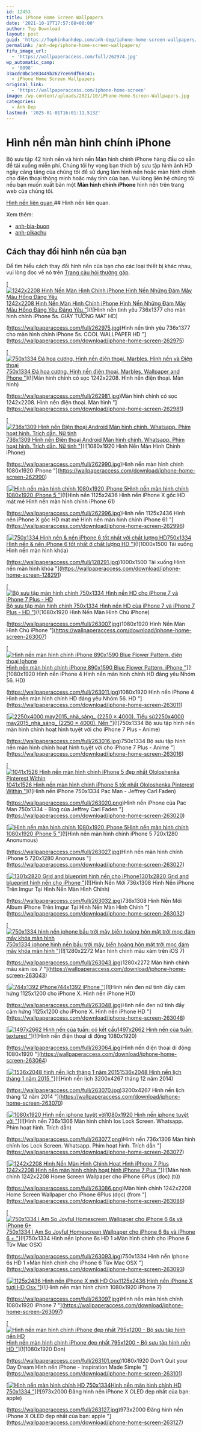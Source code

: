 ```yaml
---
id: 12453
title: iPhone Home Screen Wallpapers
date: '2021-10-17T17:57:08+00:00'
author: Top Download
layout: post
guid: 'https://Tophinhanhdep.com/anh-dep/iphone-home-screen-wallpapers/'
permalink: /anh-dep/iphone-home-screen-wallpapers/
fifu_image_url:
  - 'https://wallpaperaccess.com/full/262974.jpg'
wp_automatic_camp:
  - '8098'
33acdc0bc1e83449b2627ce69df68c41:
  - iPhone Home Screen Wallpapers
original_link:
  - 'https://wallpaperaccess.com/iphone-home-screen'
image: /wp-content/uploads/2021/10/iPhone-Home-Screen-Wallpapers.jpg
categories:
  - Ảnh Đẹp
lastmod: '2025-01-01T16:01:11.513Z'
---
```

# Hình nền màn hình chính iPhone

Bộ sưu tập 42 hình nền và hình nền Màn hình chính iPhone hàng đầu có sẵn để tải xuống miễn phí. Chúng tôi hy vọng bạn thích bộ sưu tập hình ảnh HD ngày càng tăng của chúng tôi để sử dụng làm hình nền hoặc màn hình chính cho điện thoại thông minh hoặc máy tính của bạn. Vui lòng liên hệ chúng tôi nếu bạn muốn xuất bản một **Màn hình chính iPhone** hình nền trên trang web của chúng tôi.

[Hình nền liên quan ](#related) ## Hình nền liên quan.

   
 Xem thêm:

   
- [anh-bia-buon](https://tophinhanhdep.com/anh-bia/anh-bia-buon/)
- [anh-pikachu](https://tophinhanhdep.com/anh-anime/anh-pikachu/)

## Cách thay đổi hình nền của bạn

Để tìm hiểu cách thay đổi hình nền của bạn cho các loại thiết bị khác nhau, vui lòng đọc về nó trên [Trang câu hỏi thường gặp](https://tophinhanhdep.com/faq/).

  
[[![1242x2208 Hình Nền Màn Hình Chính iPhone Hình Nền Những Đám Mây Màu Hồng Đáng Yêu](https://wallpaperaccess.com/full/262974.jpg)1242x2208 Hình Nền Màn Hình Chính iPhone Hình Nền Những Đám Mây Màu Hồng Đáng Yêu Đáng Yêu "](https://wallpaperaccess.com/download/iphone-home-screen-262974)](![Hình nền tình yêu 736x1377 cho màn hình chính iPhone 5s.  GIẤY TƯỜNG MÁT HD)

(https://wallpaperaccess.com/full/262975.jpg)Hình nền tình yêu 736x1377 cho màn hình chính iPhone 5s. COOL WALLPAPER HD "](https://wallpaperaccess.com/download/iphone-home-screen-262975)

[[![750x1334 Đá hoa cương.  Hình nền điện thoại.  Marbles, Hình nền và Điện thoại](https://wallpaperaccess.com/full/262980.png)750x1334 Đá hoa cương. Hình nền điện thoại. Marbles, Wallpaper and Phone "](https://wallpaperaccess.com/download/iphone-home-screen-262980)](![Màn hình chính có sọc 1242x2208.  Hình nền điện thoại.  Màn hình)

(https://wallpaperaccess.com/full/262981.jpg)Màn hình chính có sọc 1242x2208. Hình nền điện thoại. Màn hình "](https://wallpaperaccess.com/download/iphone-home-screen-262981)

[[![736x1309 Hình nền Điện thoại Android Màn hình chính.  Whatsapp.  Phim hoạt hình.  Trích dẫn.  Nữ tính](https://wallpaperaccess.com/full/262982.png)736x1309 Hình nền Điện thoại Android Màn hình chính. Whatsapp. Phim hoạt hình. Trích dẫn. Nữ tính "](https://wallpaperaccess.com/download/iphone-home-screen-262982)](![1080x1920 Hình Nền Màn Hình Chính iPhone)

(https://wallpaperaccess.com/full/262990.jpg)Hình nền màn hình chính 1080x1920 iPhone "](https://wallpaperaccess.com/download/iphone-home-screen-262990)

[[![Hình nền màn hình chính 1080x1920 iPhone 5](https://wallpaperaccess.com/full/262994.jpg)Hình nền màn hình chính 1080x1920 iPhone 5 "](https://wallpaperaccess.com/download/iphone-home-screen-262994)](![Hình nền 1125x2436 Hình nền iPhone X gốc HD mát mẻ Hình nền màn hình chính iPhone 61)

(https://wallpaperaccess.com/full/262996.jpg)Hình nền 1125x2436 Hình nền iPhone X gốc HD mát mẻ Hình nền màn hình chính iPhone 61 "](https://wallpaperaccess.com/download/iphone-home-screen-262996)

[[![750x1334 Hình nền & nền iPhone 6 tốt nhất với chất lượng HD](https://wallpaperaccess.com/full/263002.jpg)750x1334 Hình nền &amp; nền iPhone 6 tốt nhất ở chất lượng HD "](https://wallpaperaccess.com/download/iphone-home-screen-263002)](![1000x1500 Tải xuống Hình nền màn hình khóa)

(https://wallpaperaccess.com/full/128291.jpg)1000x1500 Tải xuống Hình nền màn hình khóa "](https://wallpaperaccess.com/download/iphone-home-screen-128291)

[[![Bộ sưu tập màn hình chính 750x1334 Hình nền HD cho iPhone 7 và iPhone 7 Plus - HD](https://wallpaperaccess.com/full/263004.jpg)Bộ sưu tập màn hình chính 750x1334 Hình nền HD của iPhone 7 và iPhone 7 Plus - HD "](https://wallpaperaccess.com/download/iphone-home-screen-263004)](![1080x1920 Hình Nền Màn Hình Chủ iPhone)

(https://wallpaperaccess.com/full/263007.jpg)1080x1920 Hình Nền Màn Hình Chủ iPhone "](https://wallpaperaccess.com/download/iphone-home-screen-263007)

[[![Hình nền màn hình chính iPhone 890x1590 Blue Flower Pattern.  điện thoại Iphone](https://wallpaperaccess.com/full/263010.png)Hình nền màn hình chính iPhone 890x1590 Blue Flower Pattern. iPhone "](https://wallpaperaccess.com/download/iphone-home-screen-263010)](![1080x1920 Hình nền iPhone 4 Hình nền màn hình chính HD đáng yêu Nhóm 56. HD)

(https://wallpaperaccess.com/full/263011.jpg)1080x1920 Hình nền iPhone 4 Hình nền màn hình chính HD đáng yêu Nhóm 56. HD "](https://wallpaperaccess.com/download/iphone-home-screen-263011)

[[![2250x4000 may2015_nhà_sáng_ (2250 × 4000).  Tiểu sử](https://wallpaperaccess.com/full/263015.jpg)2250x4000 may2015\_nhà\_sáng\_ (2250 × 4000). Nền "](https://wallpaperaccess.com/download/iphone-home-screen-263015)](![750x1334 Bộ sưu tập hình nền màn hình chính hoạt hình tuyệt vời cho iPhone 7 Plus - Anime)

(https://wallpaperaccess.com/full/263016.jpg)750x1334 Bộ sưu tập hình nền màn hình chính hoạt hình tuyệt vời cho iPhone 7 Plus - Anime "](https://wallpaperaccess.com/download/iphone-home-screen-263016)

[[![1041x1526 Hình nền màn hình chính iPhone 5 đẹp nhất Ololoshenka Pinterest Within](https://wallpaperaccess.com/full/263018.jpg)1041x1526 Hình nền màn hình chính iPhone 5 tốt nhất Ololoshenka Pinterest Within "](https://wallpaperaccess.com/download/iphone-home-screen-263018)](![Hình nền iPhone 750x1334 Pac Man - Jeffrey Carl Faden)

(https://wallpaperaccess.com/full/263020.png)Hình nền iPhone của Pac Man 750x1334 - Blog của Jeffrey Carl Faden "](https://wallpaperaccess.com/download/iphone-home-screen-263020)

[[![Hình nền màn hình chính 1080x1920 iPhone 5](https://wallpaperaccess.com/full/263023.jpg)Hình nền màn hình chính 1080x1920 iPhone 5 "](https://wallpaperaccess.com/download/iphone-home-screen-263023)](![Hình nền màn hình chính iPhone 5 720x1280 Anonumous)

(https://wallpaperaccess.com/full/263027.jpg)Hình nền màn hình chính iPhone 5 720x1280 Anonumous "](https://wallpaperaccess.com/download/iphone-home-screen-263027)

[[![1301x2820 Grid and blueprint hình nền cho iPhone](https://wallpaperaccess.com/full/263029.png)1301x2820 Grid and blueprint hình nền cho iPhone "](https://wallpaperaccess.com/download/iphone-home-screen-263029)](![Hình Nền Mới 736x1308 Hình Nền iPhone Trên Imgur Tại Hình Nền Màn Hình Chính)

(https://wallpaperaccess.com/full/263032.jpg)736x1308 Hình Nền Mới Album iPhone Trên Imgur Tại Hình Nền Màn Hình Chính "](https://wallpaperaccess.com/download/iphone-home-screen-263032)

[[![750x1334 hình nền iphone bầu trời mây biển hoàng hôn mặt trời mọc đám mây khóa màn hình](https://wallpaperaccess.com/full/263037.png)750x1334 iphone hình nền bầu trời mây biển hoàng hôn mặt trời mọc đám mây khóa màn hình "](https://wallpaperaccess.com/download/iphone-home-screen-263037)](![1280x2272 Màn hình chính màu xám trên iOS 7)

(https://wallpaperaccess.com/full/263043.jpg)1280x2272 Màn hình chính màu xám ios 7 "](https://wallpaperaccess.com/download/iphone-home-screen-263043)

[[![744x1392 iPhone](https://wallpaperaccess.com/full/263046.jpg)744x1392 iPhone "](https://wallpaperaccess.com/download/iphone-home-screen-263046)](![Hình nền đen nữ tính đầy cảm hứng 1125x1200 cho iPhone X. Hình nền iPhone HD)

(https://wallpaperaccess.com/full/263048.jpg)Hình nền đen nữ tính đầy cảm hứng 1125x1200 cho iPhone X. Hình nền iPhone HD "](https://wallpaperaccess.com/download/iphone-home-screen-263048)

[[![1497x2662 Hình nền của tuần: có kết cấu](https://wallpaperaccess.com/full/263051.png)1497x2662 Hình nền của tuần: textured "](https://wallpaperaccess.com/download/iphone-home-screen-263051)](![Hình nền điện thoại di động 1080x1920)

(https://wallpaperaccess.com/full/263064.jpg)Hình nền điện thoại di động 1080x1920 "](https://wallpaperaccess.com/download/iphone-home-screen-263064)

[[![1536x2048 hình nền lịch tháng 1 năm 2015](https://wallpaperaccess.com/full/263066.jpg)1536x2048 Hình nền lịch tháng 1 năm 2015 "](https://wallpaperaccess.com/download/iphone-home-screen-263066)](![Hình nền lịch 3200x4267 tháng 12 năm 2014)

(https://wallpaperaccess.com/full/263070.jpg)3200x4267 Hình nền lịch tháng 12 năm 2014 "](https://wallpaperaccess.com/download/iphone-home-screen-263070)

[[![1080x1920 Hình nền iphone tuyệt vời](https://wallpaperaccess.com/full/263073.jpg)1080x1920 Hình nền iphone tuyệt vời "](https://wallpaperaccess.com/download/iphone-home-screen-263073)](![Hình nền 736x1306 Màn hình chính Ios Lock Screen.  Whatsapp.  Phim hoạt hình.  Trích dẫn)

(https://wallpaperaccess.com/full/263077.png)Hình nền 736x1306 Màn hình chính Ios Lock Screen. Whatsapp. Phim hoạt hình. Trích dẫn "](https://wallpaperaccess.com/download/iphone-home-screen-263077)

[[![1242x2208 Hình Nền Màn Hình Chính Hoạt Hình iPhone 7 Plus](https://wallpaperaccess.com/full/263082.png)1242x2208 Hình nền màn hình chính hoạt hình iPhone 7 Plus "](https://wallpaperaccess.com/download/iphone-home-screen-263082)](![Màn hình chính 1242x2208 Home Screen Wallpaper cho iPhone 6Plus (dọc) (từ)

(https://wallpaperaccess.com/full/263086.png)Màn hình chính 1242x2208 Home Screen Wallpaper cho iPhone 6Plus (dọc) (from "](https://wallpaperaccess.com/download/iphone-home-screen-263086)

[[![750x1334 I Am So Joyful Homescreen Wallpaper cho iPhone 6 6s và iPhone 6+](https://wallpaperaccess.com/full/263090.jpg)750x1334 I Am So Joyful Homescreen Wallpaper cho iPhone 6 6s và iPhone 6 + "](https://wallpaperaccess.com/download/iphone-home-screen-263090)](![750x1334 Hình nền Iphone 6s HD 1 »Màn hình chính cho iPhone 6 Từ« Mac OSX)

(https://wallpaperaccess.com/full/263093.jpg)750x1334 Hình nền Iphone 6s HD 1 »Màn hình chính cho iPhone 6 Từ« Mac OSX "](https://wallpaperaccess.com/download/iphone-home-screen-263093)

[[![1125x2436 Hình nền iPhone X mới HD Osx](https://wallpaperaccess.com/full/263095.jpg)1125x2436 Hình nền iPhone X tươi HD Osx "](https://wallpaperaccess.com/download/iphone-home-screen-263095)](![Hình nền màn hình chính 1080x1920 iPhone 7)

(https://wallpaperaccess.com/full/263097.jpg)Hình nền màn hình chính 1080x1920 iPhone 7 "](https://wallpaperaccess.com/download/iphone-home-screen-263097)

[[![Hình nền màn hình chính iPhone đẹp nhất 795x1200 - Bộ sưu tập hình nền HD](https://wallpaperaccess.com/full/263100.jpg)Hình nền màn hình chính iPhone đẹp nhất 795x1200 - Bộ sưu tập hình nền HD "](https://wallpaperaccess.com/download/iphone-home-screen-263100)](![1080x1920 Don)

(https://wallpaperaccess.com/full/263101.png)1080x1920 Don't Quit your Day Dream Hình nền iPhone - Inspiration Made Simple "](https://wallpaperaccess.com/download/iphone-home-screen-263101)

[[![Hình nền màn hình chính HD 750x1334](https://wallpaperaccess.com/full/263122.jpg)Hình nền màn hình chính HD 750x1334 "](https://wallpaperaccess.com/download/iphone-home-screen-263122)](![973x2000 Đăng hình nền iPhone X OLED đẹp nhất của bạn: apple)

(https://wallpaperaccess.com/full/263127.jpg)973x2000 Đăng hình nền iPhone X OLED đẹp nhất của bạn: apple "](https://wallpaperaccess.com/download/iphone-home-screen-263127)
